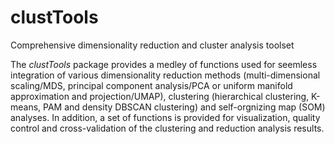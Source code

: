 # clustTools
Comprehensive dimensionality reduction and cluster analysis toolset

The _clustTools_ package provides a medley of functions used for seemless integration of various dimensionality reduction methods (multi-dimensional scaling/MDS, principal component analysis/PCA or uniform manifold approximation and projection/UMAP), clustering (hierarchical clustering, K-means, PAM and density DBSCAN clustering) and self-orgnizing map (SOM) analyses. In addition, a set of functions is provided for visualization, quality control and cross-validation of the clustering and reduction analysis results.
